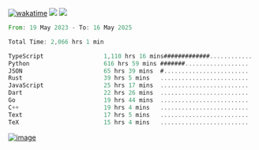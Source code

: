 [![wakatime](https://wakatime.com/badge/user/00eead22-fb14-4dd0-ab8a-3625cafbd50d.svg)](https://wakatime.com/@00eead22-fb14-4dd0-ab8a-3625cafbd50d)
![](https://komarev.com/ghpvc/?username=flatypus)
![](https://pixel.flatypus.me/flatypus?type=tracker)
<!--START_SECTION:waka-->

```rust
From: 19 May 2023 - To: 16 May 2025

Total Time: 2,066 hrs 1 min

TypeScript                 1,110 hrs 16 mins#############............   53.44 %
Python                     616 hrs 59 mins #######..................   29.69 %
JSON                       65 hrs 39 mins  #........................   03.16 %
Rust                       39 hrs 5 mins   .........................   01.88 %
JavaScript                 25 hrs 17 mins  .........................   01.22 %
Dart                       22 hrs 26 mins  .........................   01.08 %
Go                         19 hrs 44 mins  .........................   00.95 %
C++                        19 hrs 4 mins   .........................   00.92 %
Text                       17 hrs 5 mins   .........................   00.82 %
TeX                        15 hrs 4 mins   .........................   00.73 %
```

<!--END_SECTION:waka-->
[<img alt="image" src="https://github.com/flatypus/flatypus/assets/68029599/0a302dc1-501c-43a0-ae8d-37ec4817f3bd">](https://flatypus.me)

